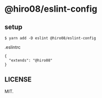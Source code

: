 # @hiro08/eslint-config

## setup

```
$ yarn add -D eslint @hiro08/eslint-config
```

.eslintrc

```
{
  "extends": "@hiro08"
}
```

## LICENSE

MIT.
